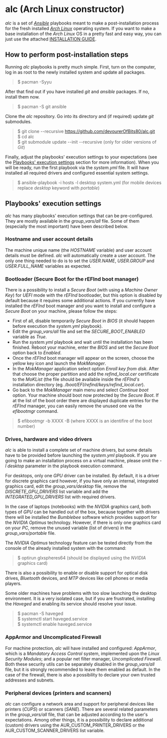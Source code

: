 # alc (Arch Linux constructor)

*alc* is a set of *[Ansible](https://www.ansible.com)* playbooks meant to make a post-installation process for the fresh installed *[Arch Linux](https://www.archlinux.org)* operating system. If you want to make a base installation of the *Arch Linux* OS in a pretty fast and easy way, you can just use the attached [INSTALLATION GUIDE](https://github.com/devourerOfBits80/alc/blob/master/INSTALLATION_GUIDE.md).

## How to perform post-installation steps

Running *alc* playbooks is pretty much simple. First, turn on the computer, log in as root to the newly installed system and update all packages.

> \$ pacman -Syyu

After that find out if you have installed *git* and *ansible* packages. If no, install them now.

> \$ pacman -S git ansible

Clone the *alc* repository. Go into its directory and (if required) update *git* submodules.

> \$ git clone --recursive <https://github.com/devourerOfBits80/alc.git>  
> \$ cd alc  
> \$ git submodule update --init --recursive (only for older versions of *Git*)

Finally, adjust the playbooks' execution settings to your expectations (see the [Playbooks' execution settings](#playbooks-execution-settings) section for more information). When you will be ready, run the first playbook via the *system.yml* file. It will have installed all required drivers and configured essential system settings.

> \$ ansible-playbook -i hosts -l desktop system.yml (for mobile devices replace *desktop* keyword with *portable*)

## Playbooks' execution settings

*alc* has many playbooks' execution settings that can be pre-configured. They are mostly available in the *group_vars/all* file. Some of them (especially the most important) have been described below.

### Hostname and user account details

The machine unique name (the *HOSTNAME* variable) and user account details must be defined. *alc* will automatically create a user account. The only one thing needed to do is to set the *USER.NAME*, *USER.GROUP* and *USER.FULL_NAME* variables as expected.

### Bootloader (Secure Boot for the rEFInd boot manager)

There is a possibility to install a *Secure Boot* (with using a *Machine Owner Key*) for *UEFI* mode with the *rEFInd* bootloader, but this option is disabled by default because it requires some additional actions. If you currently have installed the *rEFInd* boot manager and you want to install and configure a *Secure Boot* on your machine, please follow the steps:

- First of all, disable temporarily *Secure Boot* in *BIOS* (it should happen before execution the *system.yml* playbook).
- Edit the *group_vars/all* file and set the *SECURE_BOOT_ENABLED* variable as *True*.
- Run the *system.yml* playbook and wait until the installation has been finished. Reboot your machine, enter the *BIOS* and set the *Secure Boot* option back to *Enabled*.
- Once the *rEFInd* boot manager will appear on the screen, choose the yellow key icon and launch the *MokManager*.
- In the *MokManager* application select option *Enroll key from disk*. After that choose the proper partition and add the *refind_local.cer* certificate to the *MoKList* (the file should be available inside the *rEFInd's* installation directory (eg. */boot/EFI/refind/keys/refind_local.cer*).
- Go back to the *MokManager* main menu and select *Continue boot* option. Your machine should boot now protected by the *Secure Boot*. If at the list of the boot order there are displayed duplicate entries for the *rEFInd* manager, you can easily remove the unused one via the *efibootmgr* command.

> \$ efibootmgr -b XXXX -B (where XXXX is an identifire of the boot number)

### Drives, hardware and video drivers

*alc* is able to install a complete set of machine drivers, but some details have to be provided before launching the *system.yml* playbook. If you are going to make an installation process on a virtual machine, please omit the *-l desktop* parameter in the playbook execution command.

For desktops, only one *GPU* driver can be installed. By default, it is a driver for discrete graphics card however, if you have only an internal, integrated graphics card, edit the *group_vars/desktop* file, remove the *DISCRETE_GPU_DRIVERS* list variable and add the *INTEGRATED_GPU_DRIVERS* list with required drivers.

In the case of laptops (notebooks) with the *NVIDIA* graphics card, both types of *GPU* can be handled out of the box, because together with drivers there will be installed the *Bumblebee* software which provides support for the *NVIDIA Optimus* technology. However, if there is only one graphics card on your *PC*, remove the unused variable (list of drivers) in the *group_vars/portable* file.

The *NVIDIA Optimus* technology feature can be tested directly from the console of the already installed system with the command:

> \$ optirun glxspheres64 (should be displayed using the *NVIDIA* graphics card)

There is also a possibility to enable or disable support for optical disk drives, *Bluetooth* devices, and *MTP* devices like cell phones or media players.

Some older machines have problems with too slow launching the desktop environment. It is a very isolated case, but if you are frustrated, installing the *Haveged* and enabling its service should resolve your issue.

> \$ pacman -S haveged  
> \$ systemctl start haveged.service  
> \$ systemctl enable haveged.service

### AppArmor and Uncomplicated Firewall

For machine protection, *alc* will have installed and configured: *AppArmor*, which is a *Mandatory Access Control* system, implemented upon the *Linux Security Modules*; and a popular net filter manager, *Uncomplicated Firewall*. Both these security utils can be separately disabled in the *group_vars/all* file, but it is strongly recommended to leave them enabled as default. In the case of the firewall, there is also a possibility to declare your own trusted addresses and subnets.

### Peripheral devices (printers and scanners)

*alc* can configure a network area and support for peripheral devices like printers (*CUPS*) or scanners (*SANE*). There are several related parameters in the *group_vars/all* file, that can be adjusted according to the user's expectations. Among other things, it is a possibility to declare additional (custom) drivers using the AUR_CUSTOM_PRINTER_DRIVERS or the AUR_CUSTOM_SCANNER_DRIVERS list variable.
